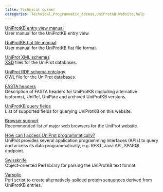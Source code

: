 ```yaml
---
title: Technical corner
categories: Technical,Programmatic_access,UniProtKB,Website,help
---
```


[UniProtKB entry view manual](https://www.uniprot.org/manual)  
User manual for the UniProtKB entry view.

[UniProtKB flat file manual](https://web.expasy.org/docs/userman.html)  
User manual for the UniProtKB flat file format.

[UniProt XML schemas](https://ftp.uniprot.org/pub/databases/uniprot/current_release/knowledgebase/complete/docs/?query=schema)  
[XSD](https://en.wikipedia.org/wiki/XML%5FSchema%5F%28W3C%29) files for the UniProt databases.

[UniProt RDF schema ontology](https://ftp.uniprot.org/pub/databases/uniprot/current%5Frelease/rdf/core.owl)  
[OWL](https://en.wikipedia.org/wiki/Web%5FOntology%5FLanguage) file for the UniProt databases.

[FASTA headers](https://www.uniprot.org/help/fasta-headers)  
Description of FASTA headers for UniProtKB (including alternative isoforms), UniRef, UniParc and archived UniProtKB versions.

[UniProtKB query fields](https://www.uniprot.org/help/query-fields)  
List of supported fields for querying UniProtKB on this website.

[Browser support](https://www.uniprot.org/help/browser%5Fsupport)  
Recommended list of major web browsers for the UniProt website.

[How can I access UniProt programmatically?](https://www.uniprot.org/help/programmatic%5Faccess)  
UniProt provides several application programming interfaces (APIs) to query and access its data programmatically, e.g. REST, Java API, SPARQL endpoint.

[Swissknife](http://swissknife.sourceforge.net/docs/)  
Object-oriented Perl library for parsing the UniProtKB text format.

[Varsplic](ftp://ftp.ebi.ac.uk/pub/software/uniprot/varsplic)  
Perl script to create alternatively-spliced protein sequences derived from UniProtKB entries.
